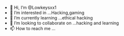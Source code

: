 - 👋 Hi, I’m @Lowkeysxx1
- 👀 I’m interested in ...Hacking,gaming
- 🌱 I’m currently learning ...ethical hacking
- 💞️ I’m looking to collaborate on ...hacking and learning
- 📫 How to reach me ...

<!---
Lowkeysxx1/Lowkeysxx1 is a ✨ special ✨ repository because its `README.md` (this file) appears on your GitHub profile.
You can click the Preview link to take a look at your changes.
--->

